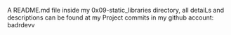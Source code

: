 A README.md file inside my 0x09-static_libraries directory, all detaiLs and descriptions can be found at my Project commits in my github account: badrdevv

